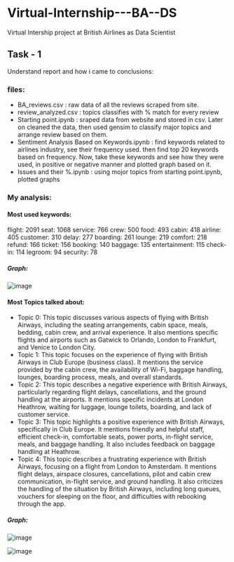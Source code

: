 # Virtual-Internship---BA--DS
Virtual Intership project at British Airlines as Data Scientist

## Task - 1
Understand report and how i came to conclusions:
### files:
- BA_reviews.csv : raw data of all the reviews scraped from site.
- review_analyzed.csv : topics classifies with % match for every review
- Starting point.ipynb : sraped data from website and stored in csv. Later on cleaned the data, then used gensim to classify major topics and arrange review based on them.
- Sentiment Analysis Based on Keywords.ipynb : find keywords related to airlines industry, see their frequency used. then find top 20 keywords based on frequency. Now, take these keywords and see how they were used, in positive or negative manner and plotted graph based on it.
- Issues and their %.ipynb : using mojor topics from starting point.ipynb, plotted graphs

### My analysis:

#### Most used keywords: 
flight: 2091
seat: 1068
service: 766
crew: 500
food: 493
cabin: 418
airline: 405
customer: 310
delay: 277
boarding: 261
lounge: 219
comfort: 218
refund: 166
ticket: 156
booking: 140
baggage: 135
entertainment: 115
check-in: 114
legroom: 94
security: 78


##### Graph: 
![image](https://github.com/Himasnhu-AT/Virtual-Internship---BA--DS/assets/117301124/6dd68fc9-816e-419e-828c-8e63a397f719)


#### Most Topics talked about: 
- Topic 0: This topic discusses various aspects of flying with British Airways, including the seating arrangements, cabin space, meals, bedding, cabin crew, and arrival experience. It also mentions specific flights and airports such as Gatwick to Orlando, London to Frankfurt, and Venice to London City.
- Topic 1: This topic focuses on the experience of flying with British Airways in Club Europe (business class). It mentions the service provided by the cabin crew, the availability of Wi-Fi, baggage handling, lounges, boarding process, meals, and overall standards.
- Topic 2: This topic describes a negative experience with British Airways, particularly regarding flight delays, cancellations, and the ground handling at the airports. It mentions specific incidents at London Heathrow, waiting for luggage, lounge toilets, boarding, and lack of customer service.
- Topic 3: This topic highlights a positive experience with British Airways, specifically in Club Europe. It mentions friendly and helpful staff, efficient check-in, comfortable seats, power ports, in-flight service, meals, and baggage handling. It also includes feedback on baggage handling at Heathrow.
- Topic 4: This topic describes a frustrating experience with British Airways, focusing on a flight from London to Amsterdam. It mentions flight delays, airspace closures, cancellations, pilot and cabin crew communication, in-flight service, and ground handling. It also criticizes the handling of the situation by British Airways, including long queues, vouchers for sleeping on the floor, and difficulties with rebooking through the app.

##### Graph: 
![image](https://github.com/Himasnhu-AT/Virtual-Internship---BA--DS/assets/117301124/19e6c055-1c6a-4c57-b055-b9433af2308d)

![image](https://github.com/Himasnhu-AT/Virtual-Internship---BA--DS/assets/117301124/48a87e60-d30d-4228-8d13-e78052e08b5d)
